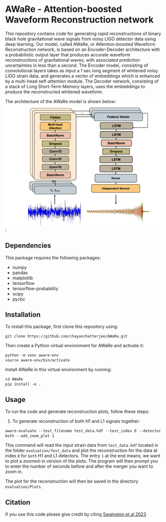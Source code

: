 # AWaRe - Attention-boosted Waveform Reconstruction network
This repository contains code for generating rapid reconstructions of binary black hole gravitational wave signals from noisy LIGO detector data using deep learning. Our model, called AWaRe, or Attention-boosted Waveform Reconstruction network, is based on an Encoder-Decoder architecture with a probabilistic output layer that produces accurate waveform reconstructions of gravitational waves, with associated prediction uncertainties in less than a second. The Encoder model, consisting of convolutional layers takes as input a 1 sec long segment of whitened noisy LIGO strain data, and generates a vector of embeddings which is enhanced by a multi-head self-attention module. The Decoder network, consisting of a stack of Long Short-Term Memory layers, uses the embeddings to produce the reconstructed whitened waveform.

The architecture of the AWaRe model is shown below: ![below](AWaRe.png):



## Dependencies

This package requires the following packages:
- numpy
- pandas
- matplotlib
- tensorflow
- tensorflow-probability
- scipy
- pycbc

## Installation

To install this package, first clone this repository using:
```
git clone https://github.com/chayanchatterjee/AWaRe.git
```
Then create a Python virtual environment for AWaRe and activate it:
```
python -m venv aware-env
source aware-env/bin/activate
```
Install AWaRe in this virtual environment by running:

```
cd AWaRe
pip install -e .
```

## Usage

To run the code and generate reconstruction plots, follow these steps:

1. To generate reconstruction of both H1 and L1 signals together:
```
aware-evaluate --test_filename test_data.hdf --test_index 0 --detector both --add_zoom_plot 1
```
This command will read the input strain data from ```test_data.hdf``` located in the folder ```evaluation/Test_data``` and plot the reconstruction for the data at index ```0``` for ```both``` H1 and L1 detectors. The entry ```1``` at the end means, we want to plot a zoomed-in version of the plots. The program will then prompt you to enter the number of seconds before and after the merger you want to zoom in.

The plot for the reconstruction will then be saved in the directory ```evaluation/Plots```.

## Citation

If you use this code please give credit by citing [Swainston et al 2023](link_to_paper)
